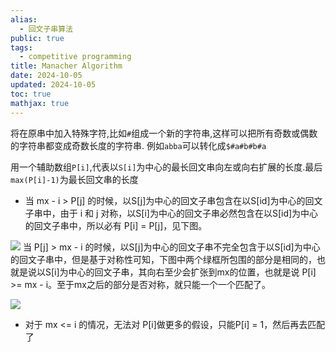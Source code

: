 ```yaml
---
alias:
  - 回文子串算法
public: true
tags:
  - competitive programming
title: Manacher Algorithm
date: 2024-10-05
updated: 2024-10-05
toc: true
mathjax: true
---
```


将在原串中加入特殊字符,比如`#`组成一个新的字符串,这样可以把所有奇数或偶数的字符串都变成奇数长度的字符串. 例如`abba`可以转化成`$#a#b#b#a`

用一个辅助数组`P[i]`,代表以`S[i]`为中心的最长回文串向左或向右扩展的长度.最后`max(P[i]-1)`为最长回文串的长度

  + 当 mx - i > P[j] 的时候，以S[j]为中心的回文子串包含在以S[id]为中心的回文子串中，由于 i 和 j 对称，以S[i]为中心的回文子串必然包含在以S[id]为中心的回文子串中，所以必有 P[i] = P[j]，见下图。

![](https://media.xiang578.com/manacher-1.png)
当 P[j] > mx - i 的时候，以S[j]为中心的回文子串不完全包含于以S[id]为中心的回文子串中，但是基于对称性可知，下图中两个绿框所包围的部分是相同的，也就是说以S[i]为中心的回文子串，其向右至少会扩张到mx的位置，也就是说 P[i] >= mx - i。至于mx之后的部分是否对称，就只能一个一个匹配了。

![](https://media.xiang578.com/manacher-2.png)

  + 对于 mx <= i 的情况，无法对 P[i]做更多的假设，只能P[i] = 1，然后再去匹配了
